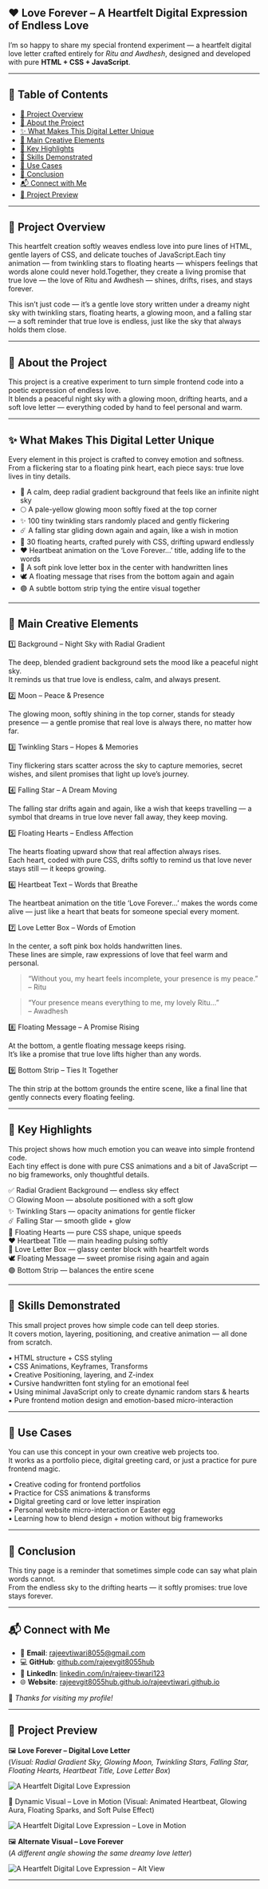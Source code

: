 ## ❤️ Love Forever – A Heartfelt Digital Expression of Endless Love

I’m so happy to share my special frontend experiment — a heartfelt digital love letter crafted entirely for *Ritu and Awdhesh*, designed and developed with pure **HTML + CSS + JavaScript**.

---

## 📑 Table of Contents

- <a href="#project-overview">📌 Project Overview</a>  
- <a href="#about-the-project">🌙 About the Project</a>  
- <a href="#digital-letter">✨ What Makes This Digital Letter Unique</a>  
- <a href="#creative-elements">🌟 Main Creative Elements</a>  
- <a href="#key-highlights">🔧 Key Highlights</a>  
- <a href="#skills-demonstrated">🧠 Skills Demonstrated</a>  
- <a href="#use-cases">📂 Use Cases</a>  
- <a href="#conclusion">💖 Conclusion</a>  
- <a href="#contact">📬 Connect with Me</a>    
- <a href="#project-preview">📸 Project Preview</a>  

---

## <span id="project-overview">📌 Project Overview</span> 

This heartfelt creation softly weaves endless love into pure lines of HTML, gentle layers of CSS, and delicate touches of JavaScript.Each tiny animation — from twinkling stars to floating hearts — whispers feelings that words alone could never hold.Together, they create a living promise that true love — the love of Ritu and Awdhesh — shines, drifts, rises, and stays forever.

This isn’t just code — it’s a gentle love story written under a dreamy night sky with twinkling stars, floating hearts, a glowing moon, and a falling star — a soft reminder that true love is endless, just like the sky that always holds them close.

---

## <span id="about-the-project">🌙 About the Project</span> 

This project is a creative experiment to turn simple frontend code into a poetic expression of endless love.  
It blends a peaceful night sky with a glowing moon, drifting hearts, and a soft love letter — everything coded by hand to feel personal and warm.

---

## <span id="digital-letter">✨ What Makes This Digital Letter Unique</span> 

Every element in this project is crafted to convey emotion and softness.  
From a flickering star to a floating pink heart, each piece says: true love lives in tiny details.

- 🌙 A calm, deep radial gradient background that feels like an infinite night sky  
- 🌕 A pale-yellow glowing moon softly fixed at the top corner  
- ✨ 100 tiny twinkling stars randomly placed and gently flickering  
- ☄️ A falling star gliding down again and again, like a wish in motion  
- 💖 30 floating hearts, crafted purely with CSS, drifting upward endlessly  
- ❤️ Heartbeat animation on the ‘Love Forever…’ title, adding life to the words  
- 📜 A soft pink love letter box in the center with handwritten lines  
- 🕊️ A floating message that rises from the bottom again and again  
- 🟣 A subtle bottom strip tying the entire visual together

---

## <span id="creative-elements">🌟 Main Creative Elements</span> 

1️⃣ Background – Night Sky with Radial Gradient

The deep, blended gradient background sets the mood like a peaceful night sky.  
It reminds us that true love is endless, calm, and always present.

2️⃣ Moon – Peace & Presence

The glowing moon, softly shining in the top corner, stands for steady presence — a gentle promise that real love is always there, no matter how far.

3️⃣ Twinkling Stars – Hopes & Memories

Tiny flickering stars scatter across the sky to capture memories, secret wishes, and silent promises that light up love’s journey.

4️⃣ Falling Star – A Dream Moving

The falling star drifts again and again, like a wish that keeps travelling — a symbol that dreams in true love never fall away, they keep moving.

5️⃣ Floating Hearts – Endless Affection

The hearts floating upward show that real affection always rises.  
Each heart, coded with pure CSS, drifts softly to remind us that love never stays still — it keeps growing.

6️⃣ Heartbeat Text – Words that Breathe

The heartbeat animation on the title ‘Love Forever…’ makes the words come alive — just like a heart that beats for someone special every moment.

7️⃣ Love Letter Box – Words of Emotion

In the center, a soft pink box holds handwritten lines.  
These lines are simple, raw expressions of love that feel warm and personal.

> “Without you, my heart feels incomplete, your presence is my peace.”  
> – Ritu

> “Your presence means everything to me, my lovely Ritu…”  
> – Awadhesh

8️⃣ Floating Message – A Promise Rising

At the bottom, a gentle floating message keeps rising.  
It’s like a promise that true love lifts higher than any words.

9️⃣ Bottom Strip – Ties It Together

The thin strip at the bottom grounds the entire scene, like a final line that gently connects every floating feeling.

---

## <span id="key-highlights">🔧 Key Highlights</span> 

This project shows how much emotion you can weave into simple frontend code.  
Each tiny effect is done with pure CSS animations and a bit of JavaScript — no big frameworks, only thoughtful details.

✅ Radial Gradient Background — endless sky effect  
🌕 Glowing Moon — absolute positioned with a soft glow  
✨ Twinkling Stars — opacity animations for gentle flicker  
☄️ Falling Star — smooth glide + glow  
💖 Floating Hearts — pure CSS shape, unique speeds  
❤️ Heartbeat Title — main heading pulsing softly  
📜 Love Letter Box — glassy center block with heartfelt words  
🕊️ Floating Message — sweet promise rising again and again  
🟣 Bottom Strip — balances the entire scene

---

## <span id="skills-demonstrated">🧠 Skills Demonstrated</span> 

This small project proves how simple code can tell deep stories.  
It covers motion, layering, positioning, and creative animation — all done from scratch.

▪️ HTML structure + CSS styling  
▪️ CSS Animations, Keyframes, Transforms  
▪️ Creative Positioning, layering, and Z-index  
▪️ Cursive handwritten font styling for an emotional feel  
▪️ Using minimal JavaScript only to create dynamic random stars & hearts  
▪️ Pure frontend motion design and emotion-based micro-interaction

---

## <span id="use-cases">📂 Use Cases</span> 

You can use this concept in your own creative web projects too.  
It works as a portfolio piece, digital greeting card, or just a practice for pure frontend magic.

▪️ Creative coding for frontend portfolios  
▪️ Practice for CSS animations & transforms  
▪️ Digital greeting card or love letter inspiration  
▪️ Personal website micro-interaction or Easter egg  
▪️ Learning how to blend design + motion without big frameworks

---

## <span id="conclusion">💖 Conclusion</span> 

This tiny page is a reminder that sometimes simple code can say what plain words cannot.  
From the endless sky to the drifting hearts — it softly promises: true love stays forever.

---

## <span id="contact">📬 Connect with Me</span>  

- 📧 **Email**: [rajeevtiwari8055@gmail.com](mailto:rajeevtiwari8055@gmail.com)  
- 💻 **GitHub**: [github.com/rajeevgit8055hub](https://github.com/rajeevgit8055hub)  
- 🔗 **LinkedIn**: [linkedin.com/in/rajeev-tiwari123](https://www.linkedin.com/in/rajeev-tiwari123)  
- 🌐 **Website**: [rajeevgit8055hub.github.io/rajeevtiwari.github.io](https://rajeevgit8055hub.github.io/rajeevtiwari.github.io/)  

🤝 *Thanks for visiting my profile!*  

---

## <span id="project-preview">📸 Project Preview</span> 

🖼️ **Love Forever – Digital Love Letter**  
(*Visual: Radial Gradient Sky, Glowing Moon, Twinkling Stars, Falling Star, Floating Hearts, Heartbeat Title, Love Letter Box*)

![A Heartfelt Digital Love Expression](Ritu💕Awdhesh.png)

🩷 Dynamic Visual – Love in Motion
(Visual: Animated Heartbeat, Glowing Aura, Floating Sparks, and Soft Pulse Effect)

![A Heartfelt Digital Love Expression – Love in Motion](Heart.gif)

🖼️ **Alternate Visual – Love Forever**  
(*A different angle showing the same dreamy love letter*)

![A Heartfelt Digital Love Expression – Alt View](Ritu💕Awdhesh1.png)

---
